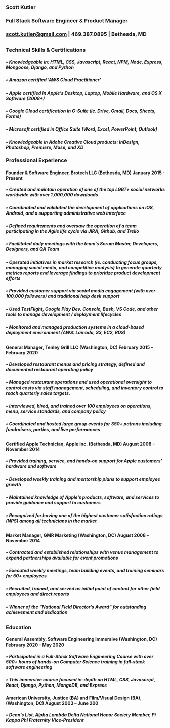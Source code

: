 ### Scott Kutler
### Full Stack Software Engineer & Product Manager 
### scott.kutler@gmail.com | 469.387.0895 | Bethesda, MD
##
### Technical Skills & Certifications
##### • Knowledgeable in: HTML, CSS, Javascript, React, NPM, Node, Express, Mongoose, Django, and Python 
##### • Amazon certified ‘AWS Cloud Practitioner’
##### • Apple certified in Apple’s Desktop, Laptop, Mobile Hardware, and OS X Software (2008+)
##### • Google Cloud certification in G-Suite (ie. Drive, Gmail, Docs, Sheets, Forms)
##### • Microsoft certified in Office Suite (Word, Excel, PowerPoint, Outlook)
##### • Knowledgeable in Adobe Creative Cloud products: InDesign, Photoshop, Premiere, Muse, and XD

### Professional Experience
#### Founder & Software Engineer, Brotech LLC (Bethesda, MD) January 2015 - Present
##### • Created and maintain operation of one of the top LGBT+ social networks worldwide with over 1,000,000 downloads
##### • Coordinated and validated the development of applications on iOS, Android, and a supporting administrative web interface
##### • Defined requirements and oversaw the operation of a team participating in the Agile life cycle via JIRA, Github, and Trello
##### • Facilitated daily meetings with the team’s Scrum Master, Developers, Designers, and QA Team
##### • Operated initiatives in market research (ie. conducting focus groups, managing social media, and competitive analysis) to generate quarterly metrics reports and leverage findings to prioritize product development efforts
##### • Provided customer support via social media engagement (with over 100,000 followers) and traditional help desk support
##### • Used TestFlight, Google Play Dev. Console, Bash, VS Code, and other tools to manage development / deployment lifecycles
##### • Monitored and managed production systems in a cloud-based deployment environment (AWS: Lambda, S3, EC2, RDS)
##
#### General Manager, Tenley Grill LLC (Washington, DC) February 2015 – February 2020
##### • Developed restaurant menus and pricing strategy, defined and documented restaurant operating policy
##### • Managed restaurant operations and used operational oversight to control costs via staff management, scheduling, and inventory control to reach quarterly sales targets.
##### • Interviewed, hired, and trained over 100 employees on operations, menu, service standards, and company policy
##### • Coordinated and hosted large group events for 350+ patrons including fundraisers, parties, and live performances
##
#### Certified Apple Technician, Apple Inc. (Bethesda, MD) August 2008 – November 2014
##### • Provided training, service, and hands-on support for Apple customers’ hardware and software
##### • Developed weekly training and mentorship plans to support employee growth
##### • Maintained knowledge of Apple’s products, software, and services to provide guidance and support to customers
##### • Recognized for having one of the highest customer satisfaction ratings (NPS) among all technicians in the market
##
#### Market Manager, GMR Marketing (Washington, DC) August 2008 – November 2014
##### • Contracted and established relationships with venue management to expand partnerships available for event promotions
##### • Executed weekly meetings, team building events, and training seminars for 50+ employees
##### • Recruited, trained, and served as initial point of contact for other field employees and direct reports
##### • Winner of the “National Field Director’s Award” for outstanding achievement and dedication
##
### Education
#### General Assembly, Software Engineering Immersive (Washington, DC) February 2020 – May 2020
##### • Participated in a Full-Stack Software Engineering Course with over 500+ hours of hands-on Computer Science training in full-stack software engineering
##### • This immersive course focused in-depth on HTML, CSS, Javascript, React, Django, Python, MongoDB, and Express
#### American University, Justice (BA) and Film/Visual Design (BA), (Washington, DC) August 2003 – June 200
#####  • Dean’s List, Alpha Lambda Delta National Honor Society Member, Pi Kappa Phi Fraternity Vice-President
